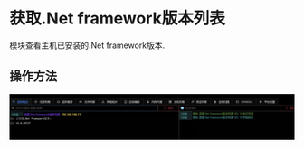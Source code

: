 # 获取.Net framework版本列表

模块查看主机已安装的.Net framework版本.

## 操作方法

![](img\Discovery_QueryRegistry_GetDotNetVersions\1.webp)


